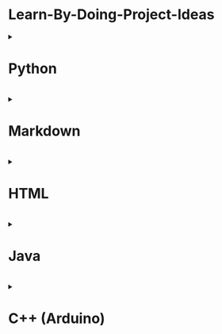 <h1>Learn-By-Doing-Project-Ideas</h1>
  
<details>
<summary><h1>Python</h1></summary>
  
</details>
<br>


<details>
<summary><h1>Markdown</h1></summary>
<h1>Create and update your GitHub profile</h1>
<p>Example: https://github.com/GramGra07</p>
  <h3>Resources</h3>
  <ul>
    <li>https://www.markdowntutorial.com/</li>
    <li>https://www.markdownguide.org/getting-started/</li>
  </ul>
</details>
<br>

<details>
<summary><h1>HTML</h1></summary>
<h1>Development Portfolio</h1>
<p>Create a portfolio, my example here: https://gramgra07.github.io/gg-web/</p>
<h3>Resources</h3>
  <ul>
    <li>https://www.w3schools.com/html/</li>
    <li>https://www.youtube.com/watch?v=kUMe1FH4CHE</li>
  </ul>
  
</details>
<br>

<details>
<summary><h1>Java</h1></summary>
  
</details>
<br>

<details>
<summary><h1>C++ (Arduino)</h1> </summary>
</details>

<br>
